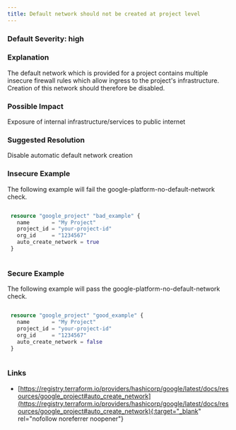 ```yaml
---
title: Default network should not be created at project level
---
```


### Default Severity: <span class="severity high">high</span>

### Explanation

The default network which is provided for a project contains multiple insecure firewall rules which allow ingress to the project's infrastructure. Creation of this network should therefore be disabled.

### Possible Impact
Exposure of internal infrastructure/services to public internet

### Suggested Resolution
Disable automatic default network creation


### Insecure Example

The following example will fail the google-platform-no-default-network check.
```terraform

 resource "google_project" "bad_example" {
   name       = "My Project"
   project_id = "your-project-id"
   org_id     = "1234567"
   auto_create_network = true
 }
 
```



### Secure Example

The following example will pass the google-platform-no-default-network check.
```terraform

 resource "google_project" "good_example" {
   name       = "My Project"
   project_id = "your-project-id"
   org_id     = "1234567"
   auto_create_network = false
 }
 
```



### Links


- [https://registry.terraform.io/providers/hashicorp/google/latest/docs/resources/google_project#auto_create_network](https://registry.terraform.io/providers/hashicorp/google/latest/docs/resources/google_project#auto_create_network){:target="_blank" rel="nofollow noreferrer noopener"}



